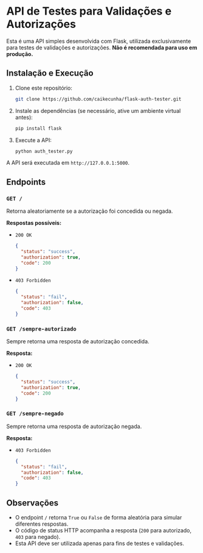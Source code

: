 # API de Testes para Validações e Autorizações

Esta é uma API simples desenvolvida com Flask, utilizada exclusivamente para testes de validações e autorizações. **Não é recomendada para uso em produção.**

## Instalação e Execução

1. Clone este repositório:
   ```sh
   git clone https://github.com/caikecunha/flask-auth-tester.git
   ```

2. Instale as dependências (se necessário, ative um ambiente virtual antes):
   ```sh
   pip install flask
   ```

3. Execute a API:
   ```sh
   python auth_tester.py
   ```

A API será executada em `http://127.0.0.1:5000`.

## Endpoints

### `GET /`
Retorna aleatoriamente se a autorização foi concedida ou negada.

**Respostas possíveis:**
- `200 OK`
  ```json
  {
    "status": "success",
    "authorization": true,
    "code": 200
  }
  ```
- `403 Forbidden`
  ```json
  {
    "status": "fail",
    "authorization": false,
    "code": 403
  }
  ```

### `GET /sempre-autorizado`
Sempre retorna uma resposta de autorização concedida.

**Resposta:**
- `200 OK`
  ```json
  {
    "status": "success",
    "authorization": true,
    "code": 200
  }
  ```

### `GET /sempre-negado`
Sempre retorna uma resposta de autorização negada.

**Resposta:**
- `403 Forbidden`
  ```json
  {
    "status": "fail",
    "authorization": false,
    "code": 403
  }
  ```

## Observações

- O endpoint `/` retorna `True` ou `False` de forma aleatória para simular diferentes respostas.
- O código de status HTTP acompanha a resposta (`200` para autorizado, `403` para negado).
- Esta API deve ser utilizada apenas para fins de testes e validações.

